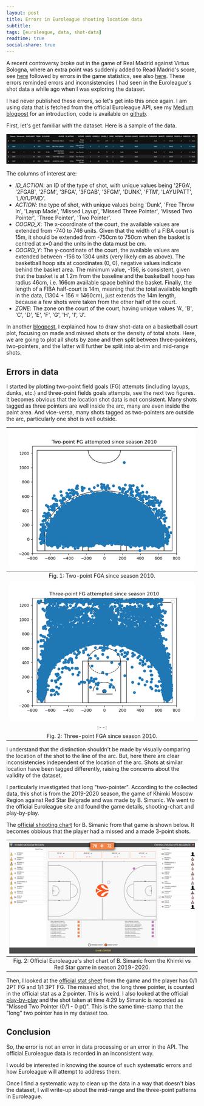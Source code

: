 ```yaml
---
layout: post
title: Errors in Euroleague shooting location data
subtitle:
tags: [euroleague, data, shot-data]
readtime: true
social-share: true
---
```


A recent controversy broke out in the game of Real Madrid against Virtus Bologna, where an extra point was suddenly added to Read Madrid's score, see [here](https://twitter.com/3StepsBasket/status/1585747489206173696) followed by errors in the game statistics, see also [here](https://twitter.com/3StepsBasket/status/1585968030240022528). These errors reminded errors and inconsistencies I had seen in the Euroleague's shot data a while ago when I was exploring the dataset.

I had never published these errors, so let's get into this once again. I am using data that is fetched from the official Euroleague API, see my [Medium blogpost](https://g-giasemidis.medium.com/create-euroleague-shot-charts-in-python-7ba4aa574644) for an introduction, code is available on [github](https://github.com/giasemidis/euroleague-shot-charts).

First, let's get familiar with the dataset. Here is a sample of the data.

![data-sample](https://raw.githubusercontent.com/giasemidis/giasemidis.github.io/master/_posts/figures/shot-data-head-example.png)

The columns of interest are:

- *ID_ACTION*: an ID of the type of shot, with unique values being '2FGA', '2FGAB', '2FGM', '3FGA', '3FGAB', '3FGM', 'DUNK', 'FTM', 'LAYUPATT', 'LAYUPMD'.
- *ACTION*: the type of shot, with unique values being 'Dunk', 'Free Throw In', 'Layup Made', 'Missed Layup', 'Missed Three Pointer', 'Missed Two Pointer', 'Three Pointer', 'Two Pointer'.
- *COORD_X*: The x-coordinate of the court, the available values are extended from -740 to 746 units. Given that the width of a FIBA court is 15m, it should be extended from -750cm to 750cm when the basket is centred at x=0 and the units in the data must be cm.
- *COORD_Y*: The y-coordinate of the court, the available values are extended between -156 to 1304 units (very likely cm as above). The basketball hoop sits at coordinates (0, 0), negative values indicate behind the basket area. The minimum value, -156, is consistent, given that the basket is at 1.2m from the baseline and the basketball hoop has radius 46cm, i.e. 166cm available space behind the basket. Finally, the length of a FIBA half-court is 14m, meaning that the total available length in the data, (1304 + 156 = 1460cm), just extends the 14m length, because a few shots were taken from the other half of the court.
- *ΖΟΝΕ*: The zone on the court of the court, having unique values 'A', 'B', 'C', 'D', 'E', 'F', 'G', 'H', 'I', 'J'.

In another [blogpost](https://g-giasemidis.medium.com/create-euroleague-shot-charts-in-python-7ba4aa574644), I explained how to draw shot-data on a basketball court plot, focusing on made and missed shots or the density of total shots. Here, we are going to plot all shots by zone and then split between three-pointers, two-pointers, and the latter will further be split into at-rim and mid-range shots.

## Errors in data
I started by plotting two-point field goals (FG) attempts (including layups, dunks, etc.) and three-point fields goals attempts, see the next two figures. It becomes obvious that the location shot data is not consistent. Many shots tagged as three pointers are well inside the arc, many are even inside the paint area. And vice-versa, many shots tagged as two-pointers are outside the arc, particularly one shot is well outside.

| ![two-point-fga](https://raw.githubusercontent.com/giasemidis/giasemidis.github.io/master/_posts/figures/two-point-fg-attempted-since-2010-short-charts.png)|
|:--:|
|Fig. 1: Two-point FGA since season 2010.|
| ![three-point-fga](https://raw.githubusercontent.com/giasemidis/giasemidis.github.io/master/_posts/figures/three-point-fg-attempted-since-2010-short-charts.png)|
|:--:|
|Fig. 2: Three-point FGA since season 2010.|

I understand that the distinction shouldn't be made by visually comparing the location of the shot to the line of the arc. But, here there are clear inconsistencies independent of the location of the arc. Shots at similar location have been tagged differently, raising the concerns about the validity of the dataset.

I particularly investigated that long "two-pointer". According to the collected data, this shot is from the 2019-2020 season, the game of Khimki Moscow Region against Red Star Belgrade and was made by B. Simanic. We went to the official Euroleague site and found the game details, shooting-chart and play-by-play.

The [official shooting chart](https://www.euroleaguebasketball.net/euroleague/game-center/2019-20/khimki-moscow-region-crvena-zvezda-mts-belgrade/E2019/212/#shooting-chart) for B. Simanic from that game is shown below. It becomes obbious that the player had a missed and a made 3-point shots.

| ![simanic-shot-chart](https://raw.githubusercontent.com/giasemidis/giasemidis.github.io/master/_posts/figures/simanic-shot-chart-khimki-red-start-2019-200.png)|
|:--:|
|Fig. 2: Official Euroleague's shot chart of B. Simanic from the Khimki vs Red Star game in season 2019-2020.|

Then, I looked at the [official stat sheet](https://www.euroleaguebasketball.net/euroleague/game-center/2019-20/khimki-moscow-region-crvena-zvezda-mts-belgrade/E2019/212/#boxscore) from the game and the player has 0/1 2PT FG and 1/1 3PT FG. The missed shot, the long three pointer, is counted in the official stat as a 2 pointer. This is weird. I also looked at the official [play-by-play](https://www.euroleaguebasketball.net/euroleague/game-center/2019-20/khimki-moscow-region-crvena-zvezda-mts-belgrade/E2019/212/#play-by-play) and the shot taken at time 4:29 by Simanic is recorded as "Missed Two Pointer (0/1 - 0 pt)". This is the same time-stamp that the "long" two pointer has in my dataset too.


## Conclusion
So, the error is not an error in data processing or an error in the API. The official Euroleague data is recorded in an inconsistent way.

I would be interested in knowing the source of such systematic errors and how Euroleague will attempt to address them.

Once I find a systematic way to clean up the data in a way that doesn't bias the dataset, I will write-up about the mid-range and the three-point patterns in Euroleague.
